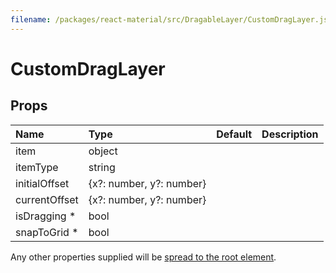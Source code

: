 ```yaml
---
filename: /packages/react-material/src/DragableLayer/CustomDragLayer.js
---
```


<!--- This documentation is automatically generated, do not try to edit it. -->

# CustomDragLayer



## Props

| Name | Type | Default | Description |
|:-----|:-----|:--------|:------------|
| <span class="prop-name">item</span> | <span class="prop-type">object |  |  |
| <span class="prop-name">itemType</span> | <span class="prop-type">string |  |  |
| <span class="prop-name">initialOffset</span> | <span class="prop-type">{x?: number, y?: number} |  |  |
| <span class="prop-name">currentOffset</span> | <span class="prop-type">{x?: number, y?: number} |  |  |
| <span class="prop-name required">isDragging *</span> | <span class="prop-type">bool |  |  |
| <span class="prop-name required">snapToGrid *</span> | <span class="prop-type">bool |  |  |

Any other properties supplied will be [spread to the root element](/guides/api#spread).

